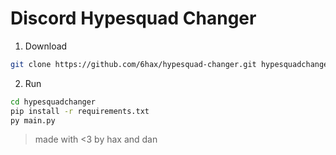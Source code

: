 # Discord Hypesquad Changer

1. Download

```bash
git clone https://github.com/6hax/hypesquad-changer.git hypesquadchanger
```

2. Run

```bash
cd hypesquadchanger
pip install -r requirements.txt
py main.py
```

> made with <3 by hax and dan
